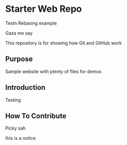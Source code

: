 # Starter Web Repo
Testn
Rebasing example

Gaza me say

This repository is for showing how Git and GitHub work

## Purpose

Sample website with plenty of files for demos


## Introduction

Testing

## How To Contribute

Picky sah

this is a notice
